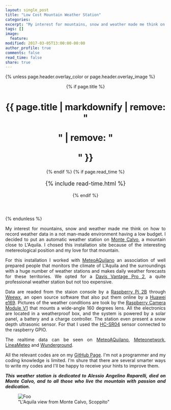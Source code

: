 ```yaml
---
layout: single_post
title: "Low Cost Mountain Weather Station"
categories:
excerpt: "My interest for mountains, snow and weather made me think on how to record weather data in a not man-made environment having a low budget..."
tags: []
image:
  feature:
modified: 2017-03-05T13:00:00-00:00 
author_profile: true
comments: false
read_time: false
share: true
---
```

{% unless page.header.overlay_color or page.header.overlay_image %}
<header>
  {% if page.title %}<h1 class="page__title" itemprop="headline">{{ page.title | markdownify | remove: "<p>" | remove: "</p>" }}</h1>{% endif %}
  {% if page.read_time %}
    <p style="font-size:18px" class="page__meta">
      <i class="fa fa-clock-o" aria-hidden="true"></i> {% include read-time.html %}<BR>
    </p>
  {% endif %}
</header>
{% endunless %}

<p style="text-align: justify;">
My interest for mountains, snow and weather made me think on how to record weather data in a not man-made environment having a low budget. I decided to put an automatic weather station on <a href="https://it.wikipedia.org/wiki/Gruppo_montuoso_di_Monte_Calvo">Monte Calvo</a>, a mountain close to L'Aquila. I chosed this installation site because of the interesting metereological position and my love for that mountain.

<p style="text-align: justify;">
For this installation I worked with <a href="http://www.meteoaquilano.it/">MeteoAQuilano</a> an association of well prepared people that monitors the climate of L'Aquila and the surroundings with a huge number of weather stations and makes daily weather forecasts for these territories. We opted for a <a href="http://www.davisnet.com/solution/vantage-pro2/">Davis Vantage Pro 2</a>, a quite professional weather station but not too expensive.

<p style="text-align: justify;">
Data are readed from the staion console by a <a href="https://www.raspberrypi.org/products/raspberry-pi-2-model-b/">Raspberry Pi 2B</a> through <a href="http://www.weewx.com/">Weewx</a>, an open source software that also put them online by a <a href="http://www.3g-modem-wiki.com/page/Huawei+E169+(E169G,+E169V,+K3520)">Huawei e169</a>. Pictures of the weather conditions are took by the <a href="https://www.raspberrypi.org/products/camera-module/">Raspberry Camera Module V1</a> that mounts a wide-angle 160 degrees lens. All the electronics are located in a weatherproof box, and the system is powered by a solar panel, a battery and a charge controller. The station even present a snow depth ultrasonic sensor. For that I used the <a href="http://www.electroschematics.com/8902/hc-sr04-datasheet/">HC-SR04</a> sensor connected to the raspberry GPIO.

<p style="text-align: justify;">
The realtime data can be seen on <a href="http://www.meteoaquilano.it/index.php?option=com_content&view=article&id=261">MeteoAQuilano</a>, <a href="http://my.meteonetwork.it/station/abr081/">Meteonetwork</a>, <a href="http://www.lineameteo.it/stazioni.php?id=1518">LineaMeteo</a> and <a href="https://www.wunderground.com/personal-weather-station/dashboard?ID=ISCOPPIT3">Wunderground</a>.

<p style="text-align: justify;">
All the relevant codes are on my <a href="https://github.com/edrap/">GitHub Page</a>. I'm not a programmer and my coding knowledge is limited. I'm shure that there are several smarter ways to write my codes and I'll be happy to receive your hints to improve them. 

<p style="text-align: justify;">
<i><b>This weather station is dedicated to Alessio Angelino Raparelli, died on Monte Calvo, and to all those who live the mountain with passion and dedication.</b></i>

<!-- The power supply was a crucial point for this installation. Solar power was the easyest solution, but to reduce the costs
a low power consumption system had to be used. So I focused on the raspberry py, since it's really easy to program and flexible.
The second crucial point was what kind of weather station whould have fit the goal. At this point I decided to talk with <a href="http://www.meteoaquilano.it/">MeteoAQuilano</a>, an association of well prepared people that monitors the climate of L'Aquila and the surroundings with a huge number of weather stations and makes daily weather forecasts for these territories. At this point started my collaboration with them, and now I'm an association member. 
They suggested to use a <a href="http://www.davisnet.com/solution/vantage-pro2/">Davis Vantage Pro 2</a>. It's a quite professional weather station but not too expensive. -->

<figure>
<img src="{{ site.url }}/images/stazione_mc.jpeg" title="{{ include.title }}" alt="Foo" />
<figcaption>"L'Aquila view from Monte Calvo, Scoppito"</figcaption>
</figure>
